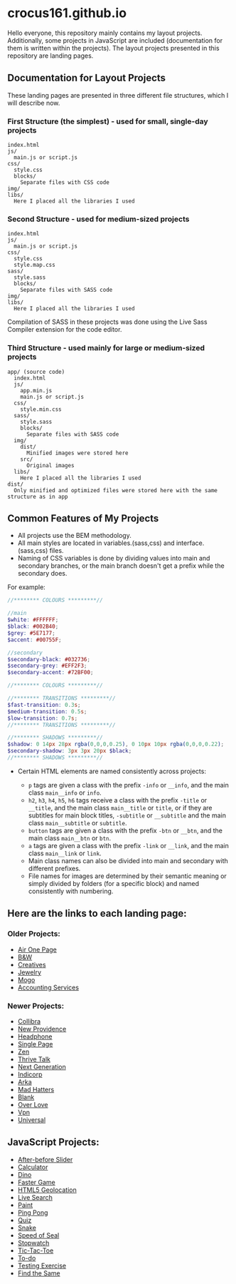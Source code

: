 # crocus161.github.io

Hello everyone, this repository mainly contains my layout projects. Additionally, some projects in JavaScript are included (documentation for them is written within the projects). The layout projects presented in this repository are landing pages.

## Documentation for Layout Projects

These landing pages are presented in three different file structures, which I will describe now.

### First Structure (the simplest) - used for small, single-day projects

```
index.html
js/
  main.js or script.js
css/
  style.css
  blocks/
    Separate files with CSS code
img/
libs/
  Here I placed all the libraries I used
```

### Second Structure - used for medium-sized projects

```
index.html
js/
  main.js or script.js
css/
  style.css
  style.map.css
sass/
  style.sass
  blocks/
    Separate files with SASS code
img/
libs/
  Here I placed all the libraries I used
```

Compilation of SASS in these projects was done using the Live Sass Compiler extension for the code editor.

### Third Structure - used mainly for large or medium-sized projects

```
app/ (source code)
  index.html
  js/
    app.min.js
    main.js or script.js
  css/
    style.min.css
  sass/
    style.sass
    blocks/
      Separate files with SASS code
  img/
    dist/
      Minified images were stored here
    src/
      Original images
  libs/
    Here I placed all the libraries I used
dist/
  Only minified and optimized files were stored here with the same structure as in app
```

## Common Features of My Projects

- All projects use the BEM methodology.
- All main styles are located in variables.(sass,css) and interface.(sass,css) files.
- Naming of CSS variables is done by dividing values into main and secondary branches, or the main branch doesn't get a prefix while the secondary does.

For example:

```scss
//******** COLOURS *********//

//main
$white: #FFFFFF;
$black: #002B40;
$grey: #5E7177;
$accent: #00755F;

//secondary
$secondary-black: #032736;
$secondary-grey: #EFF2F3;
$secondary-accent: #72BF00;

//******** COLOURS *********//

//******** TRANSITIONS *********//
$fast-transition: 0.3s;
$medium-transition: 0.5s;
$low-transition: 0.7s;
//******** TRANSITIONS *********//

//******** SHADOWS *********//
$shadow: 0 14px 28px rgba(0,0,0,0.25), 0 10px 10px rgba(0,0,0,0.22);
$secondary-shadow: 3px 3px 20px $black;
//******** SHADOWS *********//
```

- Certain HTML elements are named consistently across projects:

  - `p` tags are given a class with the prefix `-info` or `__info`, and the main class `main__info` or `info`.
  - `h2`, `h3`, `h4`, `h5`, `h6` tags receive a class with the prefix `-title` or `__title`, and the main class `main__title` or `title`, or if they are subtitles for main block titles, `-subtitle` or `__subtitle` and the main class `main__subtitle` or `subtitle`.
  - `button` tags are given a class with the prefix `-btn` or `__btn`, and the main class `main__btn` or `btn`.
  - `a` tags are given a class with the prefix `-link` or `__link`, and the main class `main__link` or `link`.
  - Main class names can also be divided into main and secondary with different prefixes.
  - File names for images are determined by their semantic meaning or simply divided by folders (for a specific block) and named consistently with numbering.

## Here are the links to each landing page:

### Older Projects:

- [Air One Page](https://crocus161.github.io/Sites/Air%20One%20Page/)
- [B&W](https://crocus161.github.io/Sites/B&W/)
- [Creatives](https://crocus161.github.io/Sites/Creatives/)
- [Jewelry](https://crocus161.github.io/Sites/Jewelery/)
- [Mogo](https://crocus161.github.io/Sites/Mogo/)
- [Accounting Services](https://crocus161.github.io/Sites/Бухгалтерские%20услуги/)

### Newer Projects:

- [Collibra](https://crocus161.github.io/Sites/Collibra/app/index.html)
- [New Providence](https://crocus161.github.io/Sites/New%20Providence/index.html)
- [Headphone](https://crocus161.github.io/Sites/Headphone/app/index.html)
- [Single Page](https://crocus161.github.io/Sites/Single%20Page/index.html)
- [Zen](https://crocus161.github.io/Sites/Zen/index.html)
- [Thrive Talk](https://crocus161.github.io/Sites/Thrive%20Talk/app/index.html)
- [Next Generation](https://crocus161.github.io/Sites/Next%20Generation/index.html)
- [Indicorp](https://crocus161.github.io/Sites/Indicorp/app/index.html)
- [Arka](https://crocus161.github.io/Sites/Arka/app/index.html)
- [Mad Hatters](https://crocus161.github.io/Sites/Mad%20Hatters/index.html)
- [Blank](https://crocus161.github.io/Sites/Blank/app/index.html)
- [Over Love](https://crocus161.github.io/Sites/Over%20Love/app/index.html)
- [Vpn](https://crocus161.github.io/Sites/Vpn/app/index.html)
- [Universal](https://crocus161.github.io/Sites/Universal/app/index.html)

## JavaScript Projects:

- [After-before Slider](https://crocus161.github.io/JavaScript%20Projects/After-before-slider/)
- [Calculator](https://crocus161.github.io/JavaScript%20Projects/Calculator/)
- [Dino](https://crocus161.github.io/JavaScript%20Projects/Dino/)
- [Faster Game](https://crocus161.github.io/JavaScript%20Projects/Faster%20game/)
- [HTML5 Geolocation](https://crocus161.github.io/JavaScript%20Projects/HTML5%20Geolocation/)
- [Live Search](https://crocus161.github.io/JavaScript%20Projects/Live%20search/)
- [Paint](https://crocus161.github.io/JavaScript%20Projects/Paint/)
- [Ping Pong](https://crocus161.github.io/JavaScript%20Projects/Ping%20pong/)
- [Quiz](https://crocus161.github.io/JavaScript%20Projects/Quize/)
- [Snake](https://crocus161.github.io/JavaScript%20Projects/Snake/)
- [Speed of Seal](https://crocus161.github.io/JavaScript%20Projects/Speed%20of%20seal/)
- [Stopwatch](https://crocus161.github.io/JavaScript%20Projects/Stop%20watch/)
- [Tic-Tac-Toe](https://crocus161.github.io/JavaScript%20Projects/Tic-Tac-Toe/)
- [To-do](https://crocus161.github.io/JavaScript%20Projects/To-do/)
- [Testing Exercise](https://crocus161.github.io/JavaScript%20Projects/Testing%20exersice/)
- [Find the Same](https://crocus161.github.io/JavaScript%20Projects/Find%20the%20same/)
